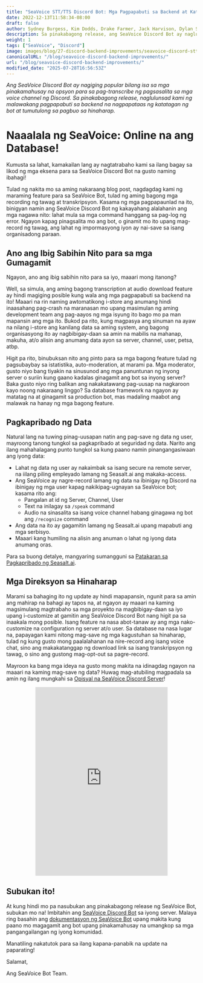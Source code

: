 ```yaml
---
title: "SeaVoice STT/TTS Discord Bot: Mga Pagpapabuti sa Backend at Katatagan"
date: 2022-12-13T11:58:34-08:00
draft: false
author: Sydney Burgess, Kim Dodds, Drake Farmer, Jack Harvison, Dylan Strong, Cody Vernon
description: Sa pinakabagong release, ang SeaVoice Discord Bot ay naglulunsad ng malawakang pagpapabuti sa backend na nagpapataas ng katatagan ng bot at tumutulong sa pagbuo sa hinaharap.
weight: 1
tags: ["SeaVoice", "Discord"]
image: images/blog/27-discord-backend-improvements/seavoice-discord-stt-tts-bot-backend-improvements.jpg
canonicalURL: "/blog/seavoice-discord-backend-improvements/"
url: "/blog/seavoice-discord-backend-improvements/"
modified_date: "2025-07-28T16:56:53Z"
---
```


*Ang SeaVoice Discord Bot ay nagiging popular bilang isa sa mga pinakamahusay na opsyon para sa pag-transcribe ng pagsasalita sa mga voice channel ng Discord. Sa pinakabagong release, naglulunsad kami ng malawakang pagpapabuti sa backend na nagpapataas ng katatagan ng bot at tumutulong sa pagbuo sa hinaharap.*

# Naaalala ng SeaVoice: Online na ang Database!

Kumusta sa lahat, kamakailan lang ay nagtatrabaho kami sa ilang bagay sa likod ng mga eksena para sa SeaVoice Discord Bot na gusto naming ibahagi!

Tulad ng nakita mo sa aming nakaraang blog post, nagdagdag kami ng maraming feature para sa SeaVoice Bot, tulad ng aming bagong mga recording ng tawag at transkripsyon. Kasama ng mga pagpapaunlad na ito, binigyan namin ang SeaVoice Discord Bot ng kakayahang alalahanin ang mga nagawa nito: lahat mula sa mga command hanggang sa pag-log ng error. Ngayon kapag pinagsalita mo ang bot, o ginamit mo ito upang mag-record ng tawag, ang lahat ng impormasyong iyon ay nai-save sa isang organisadong paraan.

## Ano ang Ibig Sabihin Nito para sa mga Gumagamit
Ngayon, ano ang ibig sabihin nito para sa iyo, maaari mong itanong?

Well, sa simula, ang aming bagong transcription at audio download feature ay hindi magiging posible kung wala ang mga pagpapabuti sa backend na ito! Maaari na rin naming awtomatikong i-store ang anumang hindi inaasahang pag-crash na maranasan mo upang masimulan ng aming development team ang pag-aayos ng mga isyung ito bago mo pa man mapansin ang mga ito. Bukod pa rito, kung magpasya ang sinuman na ayaw na nilang i-store ang kanilang data sa aming system, ang bagong organisasyong ito ay nagbibigay-daan sa amin na mabilis na mahanap, makuha, at/o alisin ang anumang data ayon sa server, channel, user, petsa, atbp.

Higit pa rito, binubuksan nito ang pinto para sa mga bagong feature tulad ng pagsubaybay sa istatistika, auto-moderation, at marami pa. Mga moderator, gusto niyo bang tiyakin na sinusunod ang mga panuntunan ng inyong server o suriin kung gaano kadalas ginagamit ang bot sa inyong server? Baka gusto niyo ring balikan ang nakakatawang pag-uusap na nagkaroon kayo noong nakaraang linggo? Sa database framework na ngayon ay matatag na at ginagamit sa production bot, mas madaling maabot ang malawak na hanay ng mga bagong feature.

## Pagkapribado ng Data

Natural lang na tuwing pinag-uusapan natin ang pag-save ng data ng user, mayroong tanong tungkol sa pagkapribado at seguridad ng data. Narito ang ilang mahahalagang punto tungkol sa kung paano namin pinangangasiwaan ang iyong data:
- Lahat ng data ng user ay nakaimbak sa isang secure na remote server, na iilang piling empleyado lamang ng Seasalt.ai ang makaka-access.
- Ang SeaVoice ay nagre-record lamang ng data na ibinigay ng Discord na ibinigay ng mga user kapag nakikipag-ugnayan sa SeaVoice bot; kasama rito ang:
    - Pangalan at id ng Server, Channel, User
    - Text na inilagay sa `/speak` command
    - Audio na sinasalita sa isang voice channel habang ginagawa ng bot ang `/recognize` command
- Ang data na ito ay gagamitin lamang ng Seasalt.ai upang mapabuti ang mga serbisyo.
- Maaari kang humiling na alisin ang anuman o lahat ng iyong data anumang oras.

Para sa buong detalye, mangyaring sumangguni sa [Patakaran sa Pagkapribado ng Seasalt.ai](https://seasalt.ai/privacy/).

## Mga Direksyon sa Hinaharap

Marami sa bahaging ito ng update ay hindi mapapansin, ngunit para sa amin ang mahirap na bahagi ay tapos na, at ngayon ay maaari na kaming magsimulang magtrabaho sa mga proyekto na magbibigay-daan sa iyo upang i-customize at gamitin ang SeaVoice Discord Bot nang higit pa sa inaakala mong posible.
Isang feature na nasa abot-tanaw ay ang mga nako-customize na configuration ng server at/o user.
Sa database na nasa lugar na, papayagan kami nitong mag-save ng mga kagustuhan sa hinaharap, tulad ng kung gusto mong paalalahanan na nire-record ang isang voice chat, sino ang makakatanggap ng download link sa isang transkripsyon ng tawag, o sino ang gustong mag-opt-out sa pagre-record.

Mayroon ka bang mga ideya na gusto mong makita na idinagdag ngayon na maaari na kaming mag-save ng data? Huwag mag-atubiling magpadala sa amin ng ilang mungkahi sa [Opisyal na SeaVoice Discord Server](https://discord.gg/dfAYfwBQ)!

<center>
<iframe src="https://discordapp.com/widget?id=919037515514654721&theme=dark" width="350" height="500" allowtransparency="true" frameborder="0" sandbox="allow-popups allow-popups-to-escape-sandbox allow-same-origin allow-scripts"></iframe>
</center>

## Subukan ito!

At kung hindi mo pa nasubukan ang pinakabagong release ng SeaVoice Bot, subukan mo na! Imbitahin ang [SeaVoice Discord Bot](https://discord.com/oauth2/authorize?client_id=1001955060210749492&scope=bot) sa iyong server.
Malaya ring basahin ang [dokumentasyon ng SeaVoice Bot](https://wiki.seasalt.ai/seavoice/discord/discord-bot/) upang makita kung paano mo magagamit ang bot upang pinakamahusay na umangkop sa mga pangangailangan ng iyong komunidad.

Manatiling nakatutok para sa ilang kapana-panabik na update na paparating!

Salamat,

Ang SeaVoice Bot Team.
